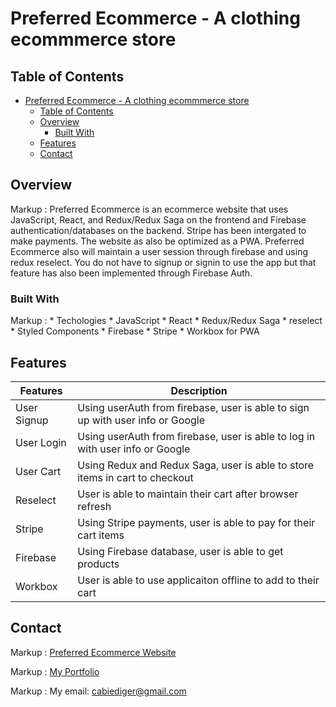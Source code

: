 # Preferred Ecommerce - A clothing ecommmerce store

## Table of Contents

- [Preferred Ecommerce - A clothing ecommmerce store](#preferred-ecommerce---a-clothing-ecommmerce-store)
  - [Table of Contents](#table-of-contents)
  - [Overview](#overview)
    - [Built With](#built-with)
  - [Features](#features)
  - [Contact](#contact)

## Overview

 Markup :  Preferred Ecommerce is an ecommerce website that uses JavaScript, React, and Redux/Redux Saga on the frontend and Firebase authentication/databases on the backend. Stripe has been intergated to make payments. The website as also be optimized as a PWA. Preferred Ecommerce also will maintain a user session through firebase and using redux reselect. You do not have to signup or signin to use the app but that feature has also been implemented through Firebase Auth.

### Built With

 Markup : * Techologies
              * JavaScript
              * React
              * Redux/Redux Saga
              * reselect
              * Styled Components
              * Firebase
              * Stripe
              * Workbox for PWA

## Features

Features  | Description
------------- | -------------
User Signup  | Using userAuth from firebase, user is able to sign up with user info or Google
User Login  |  Using userAuth from firebase, user is able to log in with user info or Google
User Cart  | Using Redux and Redux Saga, user is able to store items in cart to checkout
Reselect  |  User is able to maintain their cart after browser refresh 
Stripe  |  Using Stripe payments, user is able to pay for their cart items
Firebase  | Using Firebase database, user is able to get products
Workbox | User is able to use applicaiton offline to add to their cart

## Contact

Markup :  [Preferred Ecommerce Website](https://stellular-fairy-de4a48.netlify.app/) 

Markup :  [My Portfolio](https://cbied.github.io/biedsPortfolio/)

Markup :  My email: cabiediger@gmail.com